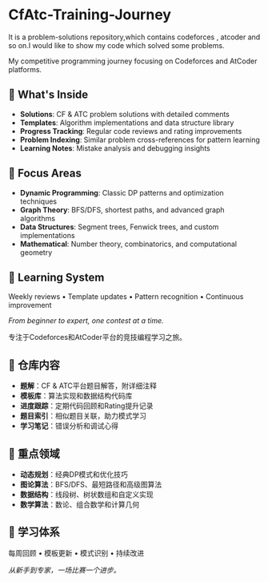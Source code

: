 # CfAtc-Training-Journey
It is a problem-solutions repository,which contains codeforces , atcoder and so on.I would like to show my code which solved some problems.





My competitive programming journey focusing on Codeforces and AtCoder platforms.

## 🚀 What's Inside
- **Solutions**: CF & ATC problem solutions with detailed comments
- **Templates**: Algorithm implementations and data structure library
- **Progress Tracking**: Regular code reviews and rating improvements
- **Problem Indexing**: Similar problem cross-references for pattern learning
- **Learning Notes**: Mistake analysis and debugging insights

## 🎯 Focus Areas
- **Dynamic Programming**: Classic DP patterns and optimization techniques
- **Graph Theory**: BFS/DFS, shortest paths, and advanced graph algorithms
- **Data Structures**: Segment trees, Fenwick trees, and custom implementations
- **Mathematical**: Number theory, combinatorics, and computational geometry

## 🔄 Learning System
Weekly reviews • Template updates • Pattern recognition • Continuous improvement

*From beginner to expert, one contest at a time.*





专注于Codeforces和AtCoder平台的竞技编程学习之旅。

## 🚀 仓库内容
- **题解**：CF & ATC平台题目解答，附详细注释
- **模板库**：算法实现和数据结构代码库
- **进度跟踪**：定期代码回顾和Rating提升记录
- **题目索引**：相似题目关联，助力模式学习
- **学习笔记**：错误分析和调试心得

## 🎯 重点领域
- **动态规划**：经典DP模式和优化技巧
- **图论算法**：BFS/DFS、最短路径和高级图算法
- **数据结构**：线段树、树状数组和自定义实现
- **数学算法**：数论、组合数学和计算几何

## 🔄 学习体系
每周回顾 • 模板更新 • 模式识别 • 持续改进

*从新手到专家，一场比赛一个进步。*
